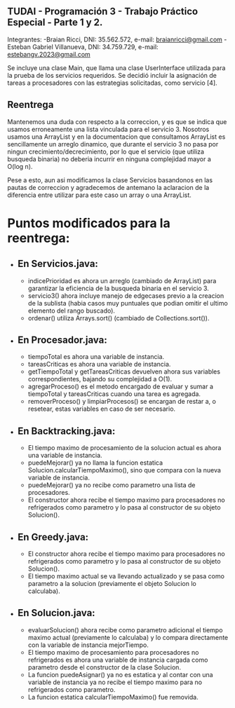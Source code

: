 ## TUDAI - Programación 3 - Trabajo Práctico Especial - Parte 1 y 2.

Integrantes:
-Braian Ricci, DNI: 35.562.572, e-mail: braianricci@gmail.com
-Esteban Gabriel Villanueva, DNI: 34.759.729, e-mail: estebangv.2023@gmail.com

Se incluye una clase Main, que llama una clase UserInterface utilizada para la prueba de los servicios requeridos.
Se decidió incluir la asignación de tareas a procesadores con las estrategias solicitadas, como servicio [4].

## Reentrega

Mantenemos una duda con respecto a la correccion, y es que se indica que usamos erroneamente una lista vinculada para el servicio 3. Nosotros usamos una ArrayList y en la documentacion que consultamos ArrayList es sencillamente un arreglo dinamico, que durante el servicio 3 no pasa por ningun crecimiento/decrecimiento, por lo que el servicio (que utiliza busqueda binaria) no deberia incurrir en ninguna complejidad mayor a O(log n).

Pese a esto, aun asi modificamos la clase Servicios basandonos en las pautas de correccion y agradecemos de antemano la aclaracion de la diferencia entre utilizar para este caso un array o una ArrayList.

# Puntos modificados para la reentrega:

- ## En Servicios.java:

  - indicePrioridad es ahora un arreglo (cambiado de ArrayList) para garantizar la eficiencia de la busqueda binaria en el servicio 3.
  - servicio3() ahora incluye manejo de edgecases previo a la creacion de la sublista (habia casos muy puntuales que podian omitir el ultimo elemento del rango buscado).
  - ordenar() utiliza Arrays.sort() (cambiado de Collections.sort()).

- ## En Procesador.java:

  - tiempoTotal es ahora una variable de instancia.
  - tareasCriticas es ahora una variable de instancia.
  - getTiempoTotal y getTareasCriticas devuelven ahora sus variables correspondientes, bajando su complejidad a O(1).
  - agregarProceso() es el metodo encargado de evaluar y sumar a tiempoTotal y tareasCriticas cuando una tarea es agregada.
  - removerProceso() y limpiarProcesos() se encargan de restar a, o resetear, estas variables en caso de ser necesario.

- ## En Backtracking.java:

  - El tiempo maximo de procesamiento de la solucion actual es ahora una variable de instancia.
  - puedeMejorar() ya no llama la funcion estatica Solucion.calcularTiempoMaximo(), sino que compara con la nueva variable de instancia.
  - puedeMejorar() ya no recibe como parametro una lista de procesadores.
  - El constructor ahora recibe el tiempo maximo para procesadores no refrigerados como parametro y lo pasa al constructor de su objeto Solucion().

- ## En Greedy.java:

  - El constructor ahora recibe el tiempo maximo para procesadores no refrigerados como parametro y lo pasa al constructor de su objeto Solucion().
  - El tiempo maximo actual se va llevando actualizado y se pasa como parametro a la solucion (previamente el objeto Solucion lo calculaba).

- ## En Solucion.java:

  - evaluarSolucion() ahora recibe como parametro adicional el tiempo maximo actual (previamente lo calculaba) y lo compara directamente con la variable de instancia mejorTiempo.
  - El tiempo maximo de procesamiento para procesadores no refrigerados es ahora una variable de instancia cargada como parametro desde el constructor de la clase Solucion.
  - La funcion puedeAsignar() ya no es estatica y al contar con una variable de instancia ya no recibe el tiempo maximo para no refrigerados como parametro.
  - La funcion estatica calcularTiempoMaximo() fue removida.

